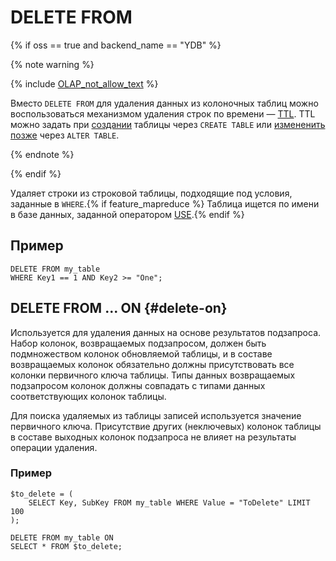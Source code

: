 # DELETE FROM

{% if oss == true and backend_name == "YDB" %}

{% note warning %}

{% include [OLAP_not_allow_text](../../../../_includes/not_allow_for_olap_text.md) %}

Вместо `DELETE FROM` для удаления данных из колоночных таблиц можно воспользоваться механизмом удаления строк по времени — [TTL](../../../../concepts/ttl.md). TTL можно задать при [создании](../create_table/index.md) таблицы через `CREATE TABLE` или [измененить позже](../alter_table/index.md) через `ALTER TABLE`.

{% endnote %}

{% endif %}

Удаляет строки из строковой таблицы, подходящие под условия, заданные в `WHERE`.{% if feature_mapreduce %} Таблица ищется по имени в базе данных, заданной оператором [USE](../use.md).{% endif %}

## Пример

```yql
DELETE FROM my_table
WHERE Key1 == 1 AND Key2 >= "One";
```

## DELETE FROM ... ON {#delete-on}

Используется для удаления данных на основе результатов подзапроса. Набор колонок, возвращаемых подзапросом, должен быть подмножеством колонок обновляемой таблицы, и в составе возвращаемых колонок обязательно должны присутствовать все колонки первичного ключа таблицы. Типы данных возвращаемых подзапросом колонок должны совпадать с типами данных соответствующих колонок таблицы.

Для поиска удаляемых из таблицы записей используется значение первичного ключа. Присутствие других (неключевых) колонок таблицы в составе выходных колонок подзапроса не влияет на результаты операции удаления.


### Пример

```yql
$to_delete = (
    SELECT Key, SubKey FROM my_table WHERE Value = "ToDelete" LIMIT 100
);

DELETE FROM my_table ON
SELECT * FROM $to_delete;
```
